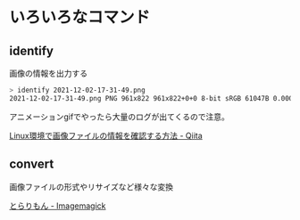 # いろいろなコマンド

## identify

画像の情報を出力する

```bash
> identify 2021-12-02-17-31-49.png
2021-12-02-17-31-49.png PNG 961x822 961x822+0+0 8-bit sRGB 61047B 0.000u 0:00.005
```

アニメーションgifでやったら大量のログが出てくるので注意。

[Linux環境で画像ファイルの情報を確認する方法 - Qiita](https://qiita.com/ksugawara61/items/bb4727bc4f118aee2121)

## convert

画像ファイルの形式やリサイズなど様々な変換

[とらりもん - Imagemagick](http://pen.envr.tsukuba.ac.jp/~torarimon/?Imagemagick)

